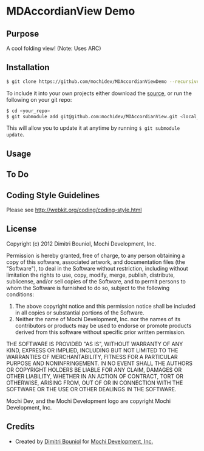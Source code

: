 MDAccordianView Demo
====================

Purpose
-------

A cool folding view! (Note: Uses ARC)

Installation
------------

```bash
$ git clone https://github.com/mochidev/MDAccordianViewDemo --recursive
```

To include it into your own projects either download the
[source](https://github.com/mochidev/MDAccordianView), or run the following
on your git repo:

```bash
$ cd <your_repo>
$ git submodule add git@github.com:mochidev/MDAccordianView.git <local_subpath>/MDAccordianView
```

This will allow you to update it at anytime by running `$ git submodule update`.

Usage
-----



To Do
-----



Coding Style Guidelines
-----------------------

Please see http://webkit.org/coding/coding-style.html

License
-------

Copyright (c) 2012 Dimitri Bouniol, Mochi Development, Inc.

Permission is hereby granted, free of charge, to any person obtaining a copy
of this software, associated artwork, and documentation files (the "Software"),
to deal in the Software without restriction, including without limitation the
rights to use, copy, modify, merge, publish, distribute, sublicense, and/or
sell copies of the Software, and to permit persons to whom the Software is
furnished to do so, subject to the following conditions:

1. The above copyright notice and this permission notice shall be included in
   all copies or substantial portions of the Software.
2. Neither the name of Mochi Development, Inc. nor the names of its
   contributors or products may be used to endorse or promote products
   derived from this software without specific prior written permission.

THE SOFTWARE IS PROVIDED "AS IS", WITHOUT WARRANTY OF ANY KIND, EXPRESS OR
IMPLIED, INCLUDING BUT NOT LIMITED TO THE WARRANTIES OF MERCHANTABILITY,
FITNESS FOR A PARTICULAR PURPOSE AND NONINFRINGEMENT. IN NO EVENT SHALL THE
AUTHORS OR COPYRIGHT HOLDERS BE LIABLE FOR ANY CLAIM, DAMAGES OR OTHER
LIABILITY, WHETHER IN AN ACTION OF CONTRACT, TORT OR OTHERWISE, ARISING FROM,
OUT OF OR IN CONNECTION WITH THE SOFTWARE OR THE USE OR OTHER DEALINGS IN
THE SOFTWARE.

Mochi Dev, and the Mochi Development logo are copyright Mochi Development, Inc.

Credits
-------

- Created by [Dimitri Bouniol](http://twitter.com/dimitribouniol) for [Mochi Development, Inc.](http://mochidev.com/)
